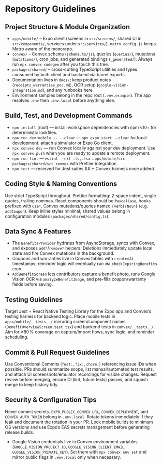 # Repository Guidelines

## Project Structure & Module Organization
- `apps/mobile/` – Expo client (screens in `src/screens/`, shared UI in `src/components/`, services under `src/services/`). `metro.config.js` keeps Metro aware of the monorepo.
- `convex/` – Convex schema (`schema.ts/js`), queries (`queries/`), mutations (`mutations/`), cron jobs, and generated bindings (`_generated/`). Always run `npx convex codegen` after you touch this tree.
- `packages/shared/` – cross-cutting TypeScript utilities and types consumed by both client and backend via barrel exports.
- Documentation lives in `docs/`; keep product notes (`receipts_warranties_poc.md`), OCR setup (`google-vision-integration.md`), and any runbooks here.
- Environment samples belong in the repo root (`.env.example`). The app resolves `.env` then `.env.local` before anything else.

## Build, Test, and Development Commands
- `npm install` (root) — install workspace dependencies with npm v10+ for deterministic lockfiles.
- `npm run dev:mobile -- --clear` — `npx expo start --clear` for local development; attach a simulator or Expo Go client.
- `npx convex dev` — run Convex locally against your dev deployment. Use `npx convex push` when you are ready to update a remote deployment.
- `npm run lint` — `eslint --ext .ts,.tsx apps/mobile/src packages/shared/src convex` with Prettier integration.
- `npm test` — reserved for Jest suites (UI + Convex harness once added).

## Coding Style & Naming Conventions
Use strict TypeScript throughout. Prettier formatting: 2-space indent, single quotes, trailing commas. React components should be `PascalCase`, hooks prefixed with `use*`, Convex mutations/queries named `{verb}{Noun}` (e.g. `addCoupon`). Keep inline styles minimal; shared values belong in configuration modules (`packages/shared/config.ts`).

## Data Sync & Features
- The `BenefitsProvider` hydrates from AsyncStorage, syncs with Convex, and exposes `add*`/`remove*` helpers. Deletions immediately update local state and fire Convex mutations in the background.
- Coupons and warranties live in Convex tables with `createdAt` timestamps; reminder logic will eventually run via `checkExpiringBenefits` cron.
- `AddBenefitScreen` lets contributors capture a benefit photo, runs Google Vision OCR via `analyzeBenefitImage`, and pre-fills coupon/warranty fields before saving.

## Testing Guidelines
Target Jest + React Native Testing Library for the Expo app and Convex’s testing harness for backend logic. Place mobile tests in `apps/mobile/__tests__/` mirroring screen/component names (`BenefitOverviewScreen.test.tsx`) and backend tests in `convex/__tests__/`. Aim for ≥80 % coverage on capture/import flows, sync logic, and reminder scheduling.

## Commit & Pull Request Guidelines
Use Conventional Commits (`feat:`, `fix:`, `chore:`) referencing issue IDs when possible. PRs should summarize scope, list manual/automated test results, and attach UI screenshots/emulator recordings for visible changes. Request review before merging, ensure CI (lint, future tests) passes, and squash merge to keep history tidy.

## Security & Configuration Tips
Never commit secrets. `EXPO_PUBLIC_CONVEX_URL`, `CONVEX_DEPLOYMENT`, and `CONVEX_AUTH_TOKEN` belong in `.env.local`. Rotate tokens immediately if they leak and document the rotation in your PR. Lock mobile builds to minimum OS versions and use Expo’s EAS secrets management before generating release builds.
- Google Vision credentials live in Convex environment variables (`GOOGLE_VISION_PROJECT_ID`, `GOOGLE_VISION_CLIENT_EMAIL`, `GOOGLE_VISION_PRIVATE_KEY`). Set them with `npx convex env set` and mirror public flags in `.env.local` only when necessary.
